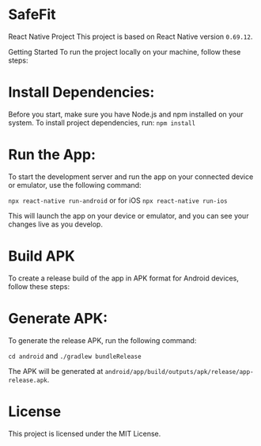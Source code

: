 # SafeFit


React Native Project
This project is based on React Native version `0.69.12`.

Getting Started
To run the project locally on your machine, follow these steps:

# Install Dependencies:
Before you start, make sure you have Node.js and npm installed on your system. To install project dependencies, run:
`npm install`

# Run the App:
To start the development server and run the app on your connected device or emulator, use the following command:

`npx react-native run-android`
or for iOS
`npx react-native run-ios`

This will launch the app on your device or emulator, and you can see your changes live as you develop.

# Build APK
To create a release build of the app in APK format for Android devices, follow these steps:

# Generate APK:
To generate the release APK, run the following command:

`cd android` 
and
`./gradlew bundleRelease`

The APK will be generated at `android/app/build/outputs/apk/release/app-release.apk`.

# License
This project is licensed under the MIT License.
